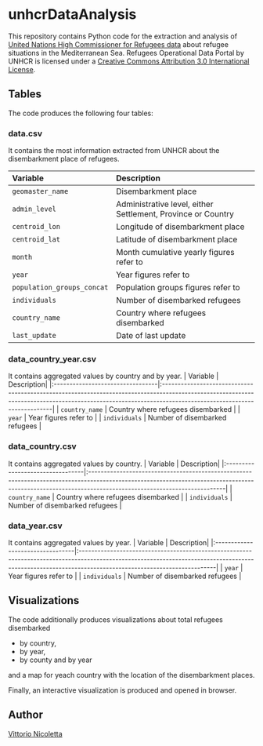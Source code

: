 # unhcrDataAnalysis
 This repository contains Python code for the extraction and analysis of [United Nations High Commissioner for Refugees data](https://data.unhcr.org/en/situations/mediterranean) about refugee situations in the Mediterranean Sea.
 Refugees Operational Data Portal by UNHCR is licensed under a [Creative Commons Attribution 3.0 International License](https://creativecommons.org/licenses/by/3.0/igo/).
 
 ## Tables
 The code produces the following four tables:


### data.csv
It contains the most information extracted from UNHCR about the disembarkment place of refugees.


| Variable                         | Description|
|:---------------------------------|:-------------------------------------------------------------------------------------------------------------------------------------------------------------------------------------------------------|
| `geomaster_name`                    | Disembarkment place                                                     |
| `admin_level`                      | Administrative level, either Settlement, Province or Country |
| `centroid_lon`             | Longitude of disembarkment place                                      |
| `centroid_lat`        | Latitude of disembarkment place                                |
| `month`          | Month cumulative yearly figures refer to                                  |
| `year` | Year figures refer to                |
| `population_groups_concat` | Population groups figures refer to                |
| `individuals` | Number of disembarked refugees               |
| `country_name` | Country where refugees disembarked                 |
| `last_update` | Date of last update                 |

### data_country_year.csv
It contains aggregated values by country and by year.
| Variable                         | Description|
|:---------------------------------|:-------------------------------------------------------------------------------------------------------------------------------------------------------------------------------------------------------|
| `country_name` | Country where refugees disembarked                 |
| `year` | Year figures refer to                |
| `individuals` | Number of disembarked refugees               |

### data_country.csv
It contains aggregated values by country.
| Variable                         | Description|
|:---------------------------------|:-------------------------------------------------------------------------------------------------------------------------------------------------------------------------------------------------------|
| `country_name` | Country where refugees disembarked                 |
| `individuals` | Number of disembarked refugees               |


### data_year.csv
It contains aggregated values by year.
| Variable                         | Description|
|:---------------------------------|:-------------------------------------------------------------------------------------------------------------------------------------------------------------------------------------------------------|
| `year` | Year figures refer to                |
| `individuals` | Number of disembarked refugees               |


## Visualizations
The code additionally produces visualizations about total refugees disembarked 
 - by country, 
 - by year, 
 - by county and by year
 
and a map for yeach country with the location of the disembarkment places.

Finally, an interactive visualization is produced and opened in browser.


## Author
[Vittorio Nicoletta](https://twitter.com/vi__enne)

